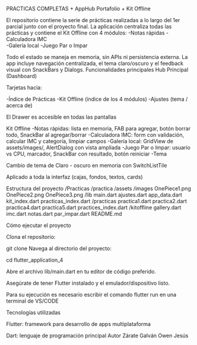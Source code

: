 PRACTICAS COMPLETAS + AppHub Portafolio + Kit Offline

El repositorio contiene la serie de prácticas realizadas a lo largo del 1er parcial junto con el proyecto final. La aplicación centraliza todas las prácticas y contiene el Kit Offline con 4 módulos:
-Notas rápidas 
-Calculadora IMC  
-Galería local
-Juego Par o Impar

Todo el estado se maneja en memoria, sin APIs ni persistencia externa. La app incluye navegación centralizada, el tema claro/oscuro y el feedback visual con SnackBars y Dialogs.
Funcionalidades principales 
Hub Principal (Dashboard)

Tarjetas hacia:

-Índice de Prácticas 
-Kit Offline (índice de los 4 módulos) 
-Ajustes (tema / acerca de)

El Drawer es accesible en todas las pantallas

Kit Offline 
-Notas rápidas: lista en memoria, FAB para agregar, botón borrar todo, SnackBar al agregar/borrar 
-Calculadora IMC: form con validación, calcular IMC y categoría, limpiar campos 
-Galería local: GridView de assets/images/, AlertDialog con vista ampliada 
-Juego Par o Impar: usuario vs CPU, marcador, SnackBar con resultado, botón reiniciar 
-Tema

Cambio de tema de Claro - oscuro en memoria con SwitchListTile

Aplicado a toda la interfaz (cajas, fondos, textos, cards)

Estructura del proyecto /Practicas /practica /assets /images OnePiece1.png OnePiece2.png OnePiece3.png /lib main.dart ajustes.dart app_data.dart kit_index.dart practicas_index.dart /practicas practica1.dart practica2.dart practica4.dart practica5.dart practices_index.dart /kitoffline gallery.dart imc.dart notas.dart par_impar.dart README.md

Cómo ejecutar el proyecto

Clona el repositorio:

git clone 
Navega al directorio del proyecto:

cd flutter_application_4

Abre el archivo lib/main.dart en tu editor de código preferido.

Asegúrate de tener Flutter instalado y el emulador/dispositivo listo.

Para su ejecución es necesario escribir el comando flutter run en una terminal de VS/CODE

Tecnologías utilizadas

Flutter: framework para desarrollo de apps multiplataforma

Dart: lenguaje de programación principal 
Autor Zárate Galván Owen Jesús
